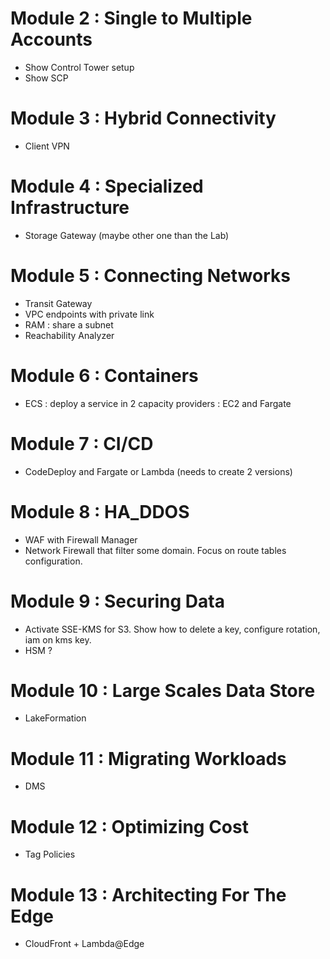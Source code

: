 # Module 2 : Single to Multiple Accounts

* Show Control Tower setup
* Show SCP

# Module 3 : Hybrid Connectivity

* Client VPN

# Module 4 : Specialized Infrastructure

* Storage Gateway (maybe other one than the Lab)

# Module 5 : Connecting Networks

* Transit Gateway
* VPC endpoints with private link
* RAM : share a subnet
* Reachability Analyzer

# Module 6 : Containers

* ECS : deploy a service in 2 capacity providers : EC2 and Fargate

# Module 7 : CI/CD

* CodeDeploy and Fargate or Lambda (needs to create 2 versions)

# Module 8 : HA_DDOS

* WAF with Firewall Manager
* Network Firewall that filter some domain. Focus on route tables configuration.

# Module 9 : Securing Data

* Activate SSE-KMS for S3. Show how to delete a key, configure rotation, iam on kms key.
* HSM ?

# Module 10 : Large Scales Data Store

* LakeFormation

# Module 11 : Migrating Workloads

* DMS

# Module 12 : Optimizing Cost

* Tag Policies

# Module 13 : Architecting For The Edge

* CloudFront + Lambda@Edge

